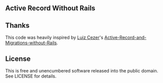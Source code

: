 ## Active Record Without Rails

## Thanks

This code was heavily inspired by [Luiz Cezer](https://github.com/lccezinha)'s [Active-Record-and-Migrations-without-Rails](https://github.com/lccezinha/Active-Record-and-Migrations-without-Rails).

## License

This is free and unencumbered software released into the public domain.  See LICENSE for details.
